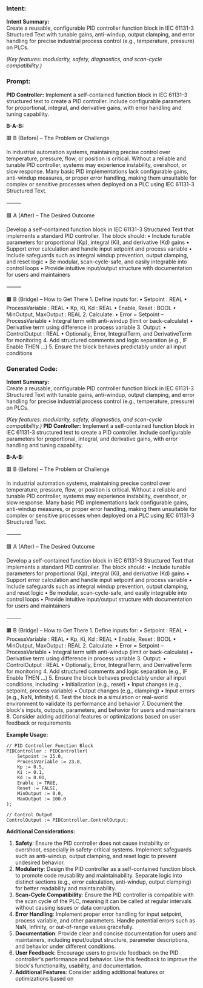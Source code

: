 ### Intent:
**Intent Summary:**  
Create a reusable, configurable PID controller function block in IEC 61131-3 Structured Text with tunable gains, anti-windup, output clamping, and error handling for precise industrial process control (e.g., temperature, pressure) on PLCs.  

*(Key features: modularity, safety, diagnostics, and scan-cycle compatibility.)*

### Prompt:
**PID Controller:**
Implement a self-contained function block in IEC 61131-3 structured text to create a PID controller. Include configurable parameters for proportional, integral, and derivative gains, with error handling and tuning capability.


**B-A-B:**

🟥 B (Before) – The Problem or Challenge

In industrial automation systems, maintaining precise control over temperature, pressure, flow, or position is critical. Without a reliable and tunable PID controller, systems may experience instability, overshoot, or slow response. Many basic PID implementations lack configurable gains, anti-windup measures, or proper error handling, making them unsuitable for complex or sensitive processes when deployed on a PLC using IEC 61131-3 Structured Text.

⸻

🟩 A (After) – The Desired Outcome

Develop a self-contained function block in IEC 61131-3 Structured Text that implements a standard PID controller. The block should:
	•	Include tunable parameters for proportional (Kp), integral (Ki), and derivative (Kd) gains
	•	Support error calculation and handle input setpoint and process variable
	•	Include safeguards such as integral windup prevention, output clamping, and reset logic
	•	Be modular, scan-cycle-safe, and easily integrable into control loops
	•	Provide intuitive input/output structure with documentation for users and maintainers

⸻

🟧 B (Bridge) – How to Get There
	1.	Define inputs for:
	•	Setpoint : REAL
	•	ProcessVariable : REAL
	•	Kp, Ki, Kd : REAL
	•	Enable, Reset : BOOL
	•	MinOutput, MaxOutput : REAL
	2.	Calculate:
	•	Error = Setpoint – ProcessVariable
	•	Integral term with anti-windup (limit or back-calculate)
	•	Derivative term using difference in process variable
	3.	Output:
	•	ControlOutput : REAL
	•	Optionally, Error, IntegralTerm, and DerivativeTerm for monitoring
	4.	Add structured comments and logic separation (e.g., IF Enable THEN ...)
	5.	Ensure the block behaves predictably under all input conditions

### Generated Code:
**Intent Summary:**  
Create a reusable, configurable PID controller function block in IEC 61131-3 Structured Text with tunable gains, anti-windup, output clamping, and error handling for precise industrial process control (e.g., temperature, pressure) on PLCs.  

*(Key features: modularity, safety, diagnostics, and scan-cycle compatibility.)*
**PID Controller:**
Implement a self-contained function block in IEC 61131-3 structured text to create a PID controller. Include configurable parameters for proportional, integral, and derivative gains, with error handling and tuning capability.


**B-A-B:**

🟥 B (Before) – The Problem or Challenge

In industrial automation systems, maintaining precise control over temperature, pressure, flow, or position is critical. Without a reliable and tunable PID controller, systems may experience instability, overshoot, or slow response. Many basic PID implementations lack configurable gains, anti-windup measures, or proper error handling, making them unsuitable for complex or sensitive processes when deployed on a PLC using IEC 61131-3 Structured Text.

⸻

🟩 A (After) – The Desired Outcome

Develop a self-contained function block in IEC 61131-3 Structured Text that implements a standard PID controller. The block should:
	•	Include tunable parameters for proportional (Kp), integral (Ki), and derivative (Kd) gains
	•	Support error calculation and handle input setpoint and process variable
	•	Include safeguards such as integral windup prevention, output clamping, and reset logic
	•	Be modular, scan-cycle-safe, and easily integrable into control loops
	•	Provide intuitive input/output structure with documentation for users and maintainers

⸻

🟧 B (Bridge) – How to Get There
	1.	Define inputs for:
	•	Setpoint : REAL
	•	ProcessVariable : REAL
	•	Kp, Ki, Kd : REAL
	•	Enable, Reset : BOOL
	•	MinOutput, MaxOutput : REAL
	2.	Calculate:
	•	Error = Setpoint – ProcessVariable
	•	Integral term with anti-windup (limit or back-calculate)
	•	Derivative term using difference in process variable
	3.	Output:
	•	ControlOutput : REAL
	•	Optionally, Error, IntegralTerm, and DerivativeTerm for monitoring
	4.	Add structured comments and logic separation (e.g., IF Enable THEN ...)
	5.	Ensure the block behaves predictably under all input conditions, including:
	•	Initialization (e.g., reset)
	•	Input changes (e.g., setpoint, process variable)
	•	Output changes (e.g., clamping)
	•	Input errors (e.g., NaN, Infinity)
	6.	Test the block in a simulation or real-world environment to validate its performance and behavior
	7.	Document the block's inputs, outputs, parameters, and behavior for users and maintainers
	8.	Consider adding additional features or optimizations based on user feedback or requirements

**Example Usage:**

```ST
// PID Controller Function Block
PIDController : PIDController(
    Setpoint := 25.0,
    ProcessVariable := 23.0,
    Kp := 0.5,
    Ki := 0.1,
    Kd := 0.01,
    Enable := TRUE,
    Reset := FALSE,
    MinOutput := 0.0,
    MaxOutput := 100.0
);

// Control Output
ControlOutput := PIDController.ControlOutput;
```

**Additional Considerations:**

1.	**Safety**: Ensure the PID controller does not cause instability or overshoot, especially in safety-critical systems. Implement safeguards such as anti-windup, output clamping, and reset logic to prevent undesired behavior.
2.	**Modularity**: Design the PID controller as a self-contained function block to promote code reusability and maintainability. Separate logic into distinct sections (e.g., error calculation, anti-windup, output clamping) for better readability and maintainability.
3.	**Scan-Cycle Compatibility**: Ensure the PID controller is compatible with the scan cycle of the PLC, meaning it can be called at regular intervals without causing issues or data corruption.
4.	**Error Handling**: Implement proper error handling for input setpoint, process variable, and other parameters. Handle potential errors such as NaN, Infinity, or out-of-range values gracefully.
5.	**Documentation**: Provide clear and concise documentation for users and maintainers, including input/output structure, parameter descriptions, and behavior under different conditions.
6.	**User Feedback**: Encourage users to provide feedback on the PID controller's performance and behavior. Use this feedback to improve the block's functionality, usability, and documentation.
7.	**Additional Features**: Consider adding additional features or optimizations based on
